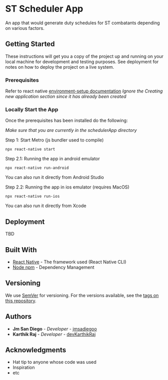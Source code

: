 # ST Scheduler App

An app that would generate duty schedules for ST combatants depending on various factors.

## Getting Started

These instructions will get you a copy of the project up and running on your local machine for development and testing purposes. See deployment for notes on how to deploy the project on a live system.

### Prerequisites

Refer to react native [environment-setup documentation](https://reactnative.dev/docs/environment-setup)
_Ignore the Creating new application section since it has already been created_

### Locally Start the App

Once the prerequisites has been installed do the following:

_Make sure that you are currently in the schedulerApp directory_

Step 1: Start Metro (js bundler used to compile)

```
npx react-native start
```

Step 2.1: Running the app in android emulator

```
npx react-native run-android
```

You can also run it directly from Android Studio

Step 2.2: Running the app in ios emulator (requires MacOS)

```
npx react-native run-ios
```

You can also run it directly from Xcode

## Deployment

TBD

## Built With

- [React Native](http://www.dropwizard.io/1.0.2/docs/) - The framework used (React Native CLI)
- [Node npm](https://maven.apache.org/) - Dependency Management

## Versioning

We use [SemVer](http://semver.org/) for versioning. For the versions available, see the [tags on this repository](https://github.com/your/project/tags).

## Authors

- **Jm San Diego** - _Developer_ - [jmsadiegoo](https://github.com/jmsandiegoo)
- **Karthik Raj** - _Developer_ - [devKarthikRaj](https://github.com/devKarthikRaj)

## Acknowledgments

- Hat tip to anyone whose code was used
- Inspiration
- etc
